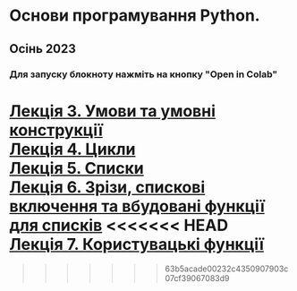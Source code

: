 # Основи програмування Python.
## Осінь 2023
### Для запуску блокноту нажміть на кнопку "Open in Colab"

<a href='https://github.com/svniko/python-fund-2023/blob/main/Lecture3.ipynb'>Лекція 3. Умови та умовні конструкції</a>
<br>
<a href='https://github.com/svniko/python-fund-2023/blob/main/Lecture4.ipynb'>Лекція 4. Цикли</a>
<br>
<a href='https://github.com/svniko/python-fund-2023/blob/main/Lecture5.ipynb'>Лекція 5. Списки</a>
<br>
<a href='https://github.com/svniko/python-fund-2023/blob/main/Lecture6.ipynb'>Лекція 6. Зрізи, спискові включення та вбудовані функції для списків</a>
<<<<<<< HEAD
<br>
<a href='https://github.com/svniko/python-fund-2023/blob/main/Lecture7.ipynb'>Лекція 7. Користувацькі функції</a>
=======
>>>>>>> 63b5acade00232c4350907903c07cf39067083d9
